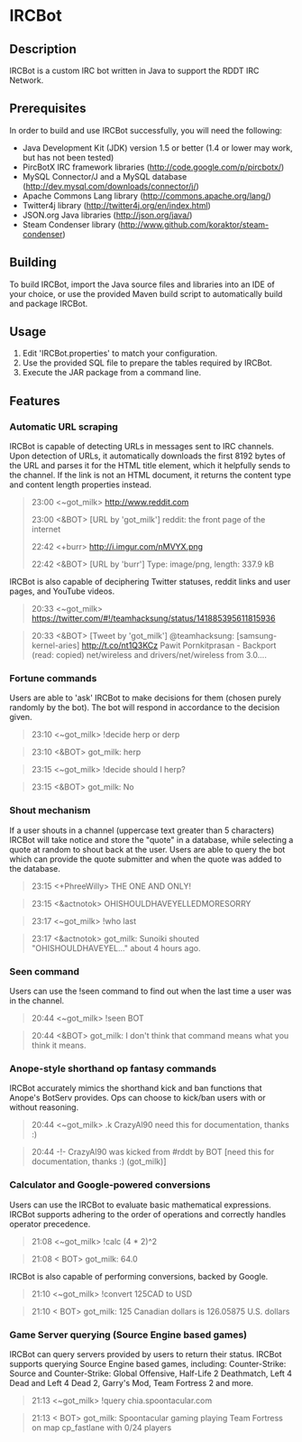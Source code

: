 IRCBot
======

Description
-----------

IRCBot is a custom IRC bot written in Java to support the RDDT IRC Network.

Prerequisites
-------------

In order to build and use IRCBot successfully, you will need the following:

* Java Development Kit (JDK) version 1.5 or better (1.4 or lower may work, but has not been tested)
* PircBotX IRC framework libraries (http://code.google.com/p/pircbotx/)
* MySQL Connector/J and a MySQL database (http://dev.mysql.com/downloads/connector/j/)
* Apache Commons Lang library (http://commons.apache.org/lang/)
* Twitter4j library (http://twitter4j.org/en/index.html)
* JSON.org Java libraries (http://json.org/java/)
* Steam Condenser library (http://www.github.com/koraktor/steam-condenser)

Building
--------

To build IRCBot, import the Java source files and libraries into an IDE of your choice, or use the provided Maven build script to automatically build and package IRCBot.

Usage
-----

1. Edit 'IRCBot.properties' to match your configuration.
2. Use the provided SQL file to prepare the tables required by IRCBot.
3. Execute the JAR package from a command line.

Features
--------

### Automatic URL scraping

IRCBot is capable of detecting URLs in messages sent to IRC channels. Upon detection of URLs, it automatically downloads the first 8192 bytes of the URL and parses it for the HTML title element, which it helpfully sends to the channel. If the link is not an HTML document, it returns the content type and content length properties instead.

> 23:00 <~got_milk> http://www.reddit.com
>
> 23:00 <&BOT> [URL by 'got_milk'] reddit: the front page of the internet
>
> 22:42 <+burr> http://i.imgur.com/nMVYX.png
>
> 22:42 <&BOT> [URL by 'burr'] Type: image/png, length: 337.9 kB

IRCBot is also capable of deciphering Twitter statuses, reddit links and user pages, and YouTube videos.

> 20:33 <~got_milk> https://twitter.com/#!/teamhacksung/status/141885395611815936

> 20:33 <&BOT> [Tweet by 'got_milk'] @teamhacksung: [samsung-kernel-aries] http://t.co/nt1Q3KCz Pawit Pornkitprasan - Backport (read: copied) net/wireless and drivers/net/wireless from 3.0....

### Fortune commands

Users are able to 'ask' IRCBot to make decisions for them (chosen purely randomly by the bot). The bot will respond in accordance to the decision given.

> 23:10 <~got_milk> !decide herp or derp

> 23:10 <&BOT> got_milk: herp

> 23:15 <~got_milk> !decide should I herp?

> 23:15 <&BOT> got_milk: No

### Shout mechanism

If a user shouts in a channel (uppercase text greater than 5 characters) IRCBot will take notice and store the "quote" in a database, while selecting a quote at random to shout back at the user. Users are able to query the bot which can provide the quote submitter and when the quote was added to the database.

> 23:15 <+PhreeWilly> THE ONE AND ONLY!

> 23:15 <&actnotok> OHISHOULDHAVEYELLEDMORESORRY

> 23:17 <~got_milk> !who last

> 23:17 <&actnotok> got_milk: Sunoiki shouted "OHISHOULDHAVEYEL..." about 4 hours ago.

### Seen command

Users can use the !seen command to find out when the last time a user was in the channel.

> 20:44 <~got_milk> !seen BOT

> 20:44 <&BOT> got_milk: I don't think that command means what you think it means.

### Anope-style shorthand op fantasy commands

IRCBot accurately mimics the shorthand kick and ban functions that Anope's BotServ provides. Ops can choose to kick/ban users with or without reasoning.

> 20:44 <~got_milk> .k CrazyAl90 need this for documentation, thanks :)

> 20:44 -!- CrazyAl90 was kicked from #rddt by BOT [need this for documentation, thanks :) (got_milk)]

### Calculator and Google-powered conversions

Users can use the IRCBot to evaluate basic mathematical expressions. IRCBot supports adhering to the order of operations and correctly handles operator precedence.

> 21:08 <~got_milk> !calc (4 * 2)^2

> 21:08 < BOT> got_milk: 64.0

IRCBot is also capable of performing conversions, backed by Google.

> 21:10 <~got_milk> !convert 125CAD to USD

> 21:10 < BOT> got_milk: 125 Canadian dollars is 126.05875 U.S. dollars

### Game Server querying (Source Engine based games)

IRCBot can query servers provided by users to return their status. IRCBot supports querying Source Engine based games, including: Counter-Strike: Source and Counter-Strike: Global Offensive, Half-Life 2 Deathmatch, Left 4 Dead and Left 4 Dead 2, Garry's Mod, Team Fortress 2 and more.

> 21:13 <~got_milk> !query chia.spoontacular.com

> 21:13 < BOT> got_milk: Spoontacular gaming playing Team Fortress on map cp_fastlane with 0/24 players